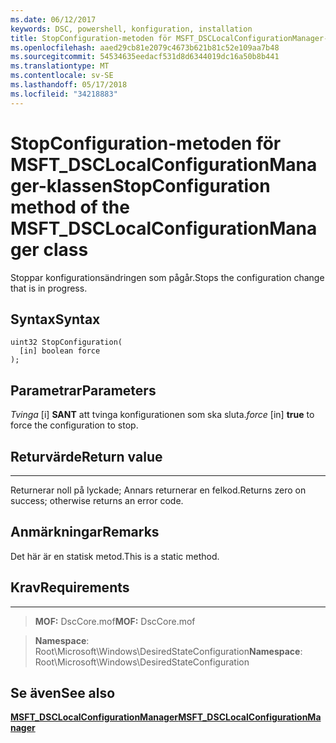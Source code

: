 ```yaml
---
ms.date: 06/12/2017
keywords: DSC, powershell, konfiguration, installation
title: StopConfiguration-metoden för MSFT_DSCLocalConfigurationManager-klassen
ms.openlocfilehash: aaed29cb81e2079c4673b621b81c52e109aa7b48
ms.sourcegitcommit: 54534635eedacf531d8d6344019dc16a50b8b441
ms.translationtype: MT
ms.contentlocale: sv-SE
ms.lasthandoff: 05/17/2018
ms.locfileid: "34218883"
---
```

# <a name="stopconfiguration-method-of-the-msftdsclocalconfigurationmanager-class"></a><span data-ttu-id="94d00-103">StopConfiguration-metoden för MSFT_DSCLocalConfigurationManager-klassen</span><span class="sxs-lookup"><span data-stu-id="94d00-103">StopConfiguration method of the MSFT_DSCLocalConfigurationManager class</span></span>

<span data-ttu-id="94d00-104">Stoppar konfigurationsändringen som pågår.</span><span class="sxs-lookup"><span data-stu-id="94d00-104">Stops the configuration change that is in progress.</span></span>

<a name="syntax"></a><span data-ttu-id="94d00-105">Syntax</span><span class="sxs-lookup"><span data-stu-id="94d00-105">Syntax</span></span>
------

```mof
uint32 StopConfiguration(
  [in] boolean force
);
```

<a name="parameters"></a><span data-ttu-id="94d00-106">Parametrar</span><span class="sxs-lookup"><span data-stu-id="94d00-106">Parameters</span></span>
----------

<span data-ttu-id="94d00-107">*Tvinga* \[i\] **SANT** att tvinga konfigurationen som ska sluta.</span><span class="sxs-lookup"><span data-stu-id="94d00-107">*force* \[in\] **true** to force the configuration to stop.</span></span>

## <a name="return-value"></a><span data-ttu-id="94d00-108">Returvärde</span><span class="sxs-lookup"><span data-stu-id="94d00-108">Return value</span></span>
------------

<span data-ttu-id="94d00-109">Returnerar noll på lyckade; Annars returnerar en felkod.</span><span class="sxs-lookup"><span data-stu-id="94d00-109">Returns zero on success; otherwise returns an error code.</span></span>

## <a name="remarks"></a><span data-ttu-id="94d00-110">Anmärkningar</span><span class="sxs-lookup"><span data-stu-id="94d00-110">Remarks</span></span>

<span data-ttu-id="94d00-111">Det här är en statisk metod.</span><span class="sxs-lookup"><span data-stu-id="94d00-111">This is a static method.</span></span>

## <a name="requirements"></a><span data-ttu-id="94d00-112">Krav</span><span class="sxs-lookup"><span data-stu-id="94d00-112">Requirements</span></span>
------------
><span data-ttu-id="94d00-113">**MOF:** DscCore.mof</span><span class="sxs-lookup"><span data-stu-id="94d00-113">**MOF:** DscCore.mof</span></span>

><span data-ttu-id="94d00-114">**Namespace**: Root\Microsoft\Windows\DesiredStateConfiguration</span><span class="sxs-lookup"><span data-stu-id="94d00-114">**Namespace**: Root\Microsoft\Windows\DesiredStateConfiguration</span></span>


## <a name="see-also"></a><span data-ttu-id="94d00-115">Se även</span><span class="sxs-lookup"><span data-stu-id="94d00-115">See also</span></span>


[<span data-ttu-id="94d00-116">**MSFT_DSCLocalConfigurationManager**</span><span class="sxs-lookup"><span data-stu-id="94d00-116">**MSFT_DSCLocalConfigurationManager**</span></span>](msft-dsclocalconfigurationmanager.md)